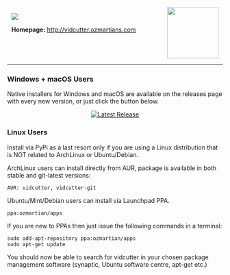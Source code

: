 <div style="width:100%; height:120px; position:relative;">
    <div style="float:left; position:absolute; left:10px;">
        <p><img src="https://travis-ci.org/ozmartian/vidcutter.svg?branch=master" /></p>
        <p><b>Homepage:</b> <a href="http://vidcutter.ozmartians.com" target="_blank">http://vidcutter.ozmartians.com</a></p>
    </div>
    <div style="float:right; right:10px; position:absolute;">
        <img src="https://raw.githubusercontent.com/ozmartian/vidcutter/master/data/icons/vidcutter.png" width="120" height="120" />
    </div>
</div>

<hr noshade size="1" />

### Windows + macOS Users

Native installers for Windows and macOS are available on the releases page with every new version, or just click the button below. 

<p style="text-align:center;"><a href="https://github.com/ozmartian/vidcutter/releases/latest"><img alt="Latest Release" src="http://tvlinker.ozmartians.com/images/button-latest-release.png" style="max-width:100%;"></a></p>

### Linux Users

Install via PyPi as a last resort only if you are using a Linux distribution that is NOT related to ArchLinux or Ubuntu/Debian.

ArchLinux users can install directly from AUR, package is available in both stable and git-latest versions:

    AUR: vidcutter, vidcutter-git

Ubuntu/Mint/Debian users can install via Launchpad PPA.

    ppa:ozmartian/apps

If you are new to PPAs then just issue the following commands in a terminal:

    sudo add-apt-repository ppa:ozmartian/apps
    sudo apt-get update

You should now be able to search for vidcutter in your chosen package management software (synaptic, Ubuntu software centre, apt-get etc.)
